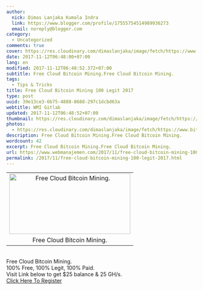 ```yaml
---
author:
  nick: Dimas Lanjaka Kumala Indra
  link: https://www.blogger.com/profile/17555754514989936273
  email: noreply@blogger.com
category:
  - Uncategorized
comments: true
cover: https://res.cloudinary.com/dimaslanjaka/image/fetch/https://www.bitkonga.com/wp-content/uploads/2016/12/Bitcoin-cloud-mining.jpg
date: 2017-11-12T06:48:00+07:00
lang: en
modified: 2017-11-12T06:48:52.372+07:00
subtitle: Free Cloud Bitcoin Mining.Free Cloud Bitcoin Mining.
tags:
  - Tips & Tricks
title: Free Cloud Bitcoin Mining 100 Legit 2017
type: post
uuid: 39e13ce3-6b75-4888-8688-297c1dcbd63a
webtitle: WMI Gitlab
updated: 2017-11-12T06:48:52+07:00
thumbnail: https://res.cloudinary.com/dimaslanjaka/image/fetch/https://www.bitkonga.com/wp-content/uploads/2016/12/Bitcoin-cloud-mining.jpg
photos:
  - https://res.cloudinary.com/dimaslanjaka/image/fetch/https://www.bitkonga.com/wp-content/uploads/2016/12/Bitcoin-cloud-mining.jpg
description: Free Cloud Bitcoin Mining.Free Cloud Bitcoin Mining.
wordcount: 42
excerpt: Free Cloud Bitcoin Mining.Free Cloud Bitcoin Mining.
url: https://www.webmanajemen.com/2017/11/free-cloud-bitcoin-mining-100-legit-2017.html
permalink: /2017/11/free-cloud-bitcoin-mining-100-legit-2017.html
---
```


<div><table align="center" cellpadding="0" cellspacing="0" class="tr-caption-container" style="margin-left: auto; margin-right: auto; text-align: center;"><tbody><tr><td style="text-align: center;"><a href="https://res.cloudinary.com/dimaslanjaka/image/fetch/https://www.bitkonga.com/wp-content/uploads/2016/12/Bitcoin-cloud-mining.jpg" imageanchor="1" style="margin-left: auto; margin-right: auto;" rel="noopener noreferer nofollow"><img alt="Free Cloud Bitcoin Mining." border="0" data-original-height="400" data-original-width="800" height="160" src="https://res.cloudinary.com/dimaslanjaka/image/fetch/https://www.bitkonga.com/wp-content/uploads/2016/12/Bitcoin-cloud-mining.jpg" title="Free Cloud Bitcoin Mining." width="320"></a></td></tr><tr><td class="tr-caption" style="text-align: center;">Free Cloud Bitcoin Mining.</td></tr></tbody></table><br>Free Cloud Bitcoin Mining. </div><div>100% Free, 100% Legit, 100% Paid. </div><div>Visit Link below to get $25 balance &amp; 25 GH/s. </div><div><a class="w3-btn w3-teal" href="https://safelink-v3.blogspot.com/p/links.html?url=aHR0cDovL3VybHouZnIvNjZZaA==" title="Cloud Bitcoin Mining" rel="noopener noreferer nofollow">Click Here To Register</a></div>